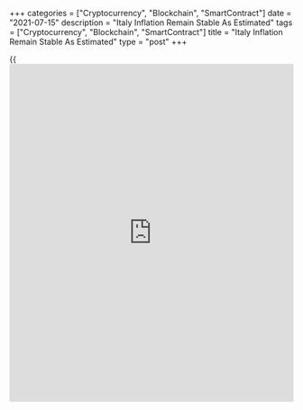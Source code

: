 +++
categories = ["Cryptocurrency", "Blockchain", "SmartContract"]
date = "2021-07-15"
description = "Italy Inflation Remain Stable As Estimated"
tags = ["Cryptocurrency", "Blockchain", "SmartContract"]
title = "Italy Inflation Remain Stable As Estimated"
type = "post"
+++

{{<iframe id="large-banner" src="https://www.bounty.group/#slide=17.0" width="100%" height="600" scrolling="no" style="border: 0px solid rgb(216, 221, 230); border-radius: 3px;">}}

Italy's consumer price inflation remained stable in June, as initially
estimated, final data from the statistical office Istat showed on
Thursday.

Consumer prices increased 1.3 percent yearly in June, same as seen in
May, as estimated.

On a month-on-month basis, consumer prices rose 0.1 percent in June.
This was in line with initial estimate.

The core inflation rose to 0.3 percent in June from 0.2 percent in May,
as initially estimated.

Inflation, based on the harmonized index of consumer prices, grew to 1.3
percent in June from 1.2 percent in the previous month, in line with
initial estimate.

The HICP rose 0.2 percent monthly in June. This was in line with initial
estimate.

For comments and feedback [contact](https://www.playgroundfx.com/contact/): editorial@rtt[news](https://www.letsplayfx.com/blog/forex-news-website/).com

[Economic News][1]

 **What parts of the world are seeing the best (and worst) economic
performances lately? Click[here][2] to check out our [Econ Scorecard][2]
and find out! See up-to-the-moment [ranking](https://www.playgroundfx.com/blog/crypto-exchange-ranking/)s for the best and worst
performers in [GDP][3], [unemployment rate][4], [inflation][5] and much
more.**

   1. www.rtt[news](https://www.letsplayfx.com/blog/forex-news-website/).com/Content/EconomicNews.aspx
   2. www.rtt[news](https://www.letsplayfx.com/blog/forex-news-website/).com/economic-scorecard/world-rank/retail-sales/highest-performance.aspx
   3. www.rtt[news](https://www.letsplayfx.com/blog/forex-news-website/).com/economic-scorecard/world-rank/GDP/highest-performance.aspx
   4. www.rtt[news](https://www.letsplayfx.com/blog/forex-news-website/).com/economic-scorecard/world-rank/unemployment-rate/lowest-performance.aspx
   5. www.rtt[news](https://www.letsplayfx.com/blog/forex-news-website/).com/economic-scorecard/world-rank/CPI/highest-performance.aspx